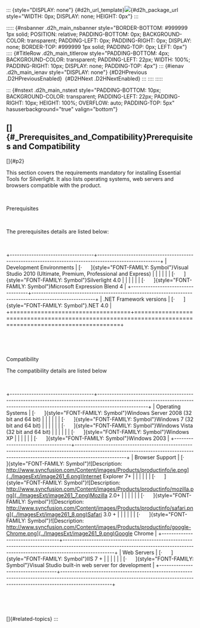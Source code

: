 ::: {style="DISPLAY: none"}
[](ms-xhelp:///?Id=d2h_url_template){#d2h_url_template}![](!package_url!){#d2h_package_url style="WIDTH: 0px; DISPLAY: none; HEIGHT: 0px"}
:::

::::: {#nsbanner .d2h_main_nsbanner style="BORDER-BOTTOM: #999999 1px solid; POSITION: relative; PADDING-BOTTOM: 0px; BACKGROUND-COLOR: transparent; PADDING-LEFT: 0px; PADDING-RIGHT: 0px; DISPLAY: none; BORDER-TOP: #999999 1px solid; PADDING-TOP: 0px; LEFT: 0px"}
:::: {#TitleRow .d2h_main_titlerow style="PADDING-BOTTOM: 4px; BACKGROUND-COLOR: transparent; PADDING-LEFT: 22px; WIDTH: 100%; PADDING-RIGHT: 10px; DISPLAY: none; PADDING-TOP: 4px"}
::: {#ienav .d2h_main_ienav style="DISPLAY: none"}
[](ms-xhelp:///?Id=27c3962e-92cc-4f48-ae97-9a550c630bb7){#D2HPrevious .D2HPreviousEnabled}  [](ms-xhelp:///?Id=e350dfc6-97bb-4fa4-b1f1-a4e4b7f6740f){#D2HNext .D2HNextEnabled}
:::
::::
:::::

::: {#nstext .d2h_main_nstext style="PADDING-BOTTOM: 10px; BACKGROUND-COLOR: transparent; PADDING-LEFT: 22px; PADDING-RIGHT: 10px; HEIGHT: 100%; OVERFLOW: auto; PADDING-TOP: 5px" hasuserbackground="true" valign="bottom"}
## []{#_Prerequisites_and_Compatibility}Prerequisites and Compatibility

[]{#p2} 

This section covers the requirements mandatory for installing Essential Tools for Silverlight. It also lists operating systems, web servers and browsers compatible with the product.

 

Prerequisites

 

The prerequisites details are listed below:

 

+-----------------------------------+--------------------------------------------------------------------------------------------------------+
| Development Environments          | [·      ]{style="FONT-FAMILY: Symbol"}Visual Studio 2010 (Ultimate, Premium, Professional and Express) |
|                                   |                                                                                                        |
|                                   | [·      ]{style="FONT-FAMILY: Symbol"}Silverlight 4.0                                                  |
|                                   |                                                                                                        |
|                                   | [·      ]{style="FONT-FAMILY: Symbol"}Microsoft Expression Blend 4                                     |
+-----------------------------------+--------------------------------------------------------------------------------------------------------+
| .NET Framework versions           | [·      ]{style="FONT-FAMILY: Symbol"}.NET 4.0                                                         |
+===================================+========================================================================================================+

 

 

Compatibility

The compatibility details are listed below

 

+-----------------------------------+---------------------------------------------------------------------------------------------------------------------------------------------------------------------------------+
| Operating Systems                 | [·      ]{style="FONT-FAMILY: Symbol"}Windows Server 2008 (32 bit and 64 bit)                                                                                                   |
|                                   |                                                                                                                                                                                 |
|                                   | [·      ]{style="FONT-FAMILY: Symbol"}Windows 7 (32 bit and 64 bit)                                                                                                             |
|                                   |                                                                                                                                                                                 |
|                                   | [·      ]{style="FONT-FAMILY: Symbol"}Windows Vista (32 bit and 64 bit)                                                                                                         |
|                                   |                                                                                                                                                                                 |
|                                   | [·      ]{style="FONT-FAMILY: Symbol"}Windows XP                                                                                                                                |
|                                   |                                                                                                                                                                                 |
|                                   | [·      ]{style="FONT-FAMILY: Symbol"}Windows 2003                                                                                                                              |
+-----------------------------------+---------------------------------------------------------------------------------------------------------------------------------------------------------------------------------+
| Browser Support                   | [·      ]{style="FONT-FAMILY: Symbol"}![Description: http://www.syncfusion.com/Content/images/Products/productinfo/ie.png](../ImagesExt/image261_6.png)Internet Explorer 7+     |
|                                   |                                                                                                                                                                                 |
|                                   | [·      ]{style="FONT-FAMILY: Symbol"}![Description: http://www.syncfusion.com/Content/images/Products/productinfo/mozilla.png](../ImagesExt/image261_7.png)Mozilla 2.0+        |
|                                   |                                                                                                                                                                                 |
|                                   | [·      ]{style="FONT-FAMILY: Symbol"}![Description: http://www.syncfusion.com/Content/images/Products/productinfo/safari.png](../ImagesExt/image261_8.png)Safari 3.0 +         |
|                                   |                                                                                                                                                                                 |
|                                   | [·      ]{style="FONT-FAMILY: Symbol"}![Description: http://www.syncfusion.com/Content/images/Products/productinfo/google-Chrome.png](../ImagesExt/image261_9.png)Google Chrome |
+-----------------------------------+---------------------------------------------------------------------------------------------------------------------------------------------------------------------------------+
| Web Servers                       | [·      ]{style="FONT-FAMILY: Symbol"}IIS 7 +                                                                                                                                   |
|                                   |                                                                                                                                                                                 |
|                                   | [·      ]{style="FONT-FAMILY: Symbol"}Visual Studio built-in web server for development                                                                                         |
+-----------------------------------+---------------------------------------------------------------------------------------------------------------------------------------------------------------------------------+

 

 

[]{#related-topics}
:::
